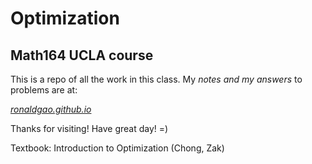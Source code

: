 # Optimization

## Math164 UCLA course
This is a repo of all the work in this class. My _notes and my answers_ to problems are at:

_[ronaldgao.github.io](ronaldgao.github.io)_

Thanks for visiting! Have great day! =)

Textbook: Introduction to Optimization (Chong, Zak)
